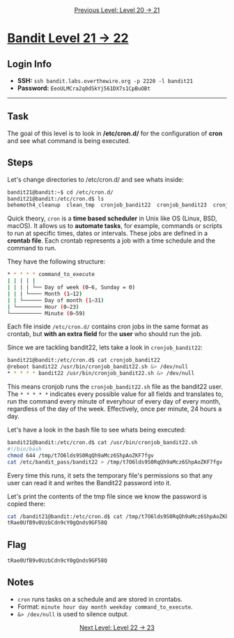 <p align="center">
<a href="level-20→21.md">Previous Level: Level 20 → 21</a>
</p>

# [Bandit Level 21 → 22](https://overthewire.org/wargames/bandit/bandit22.html)

## Login Info
- **SSH:** `ssh bandit.labs.overthewire.org -p 2220 -l bandit21`
- **Password:** `EeoULMCra2q0dSkYj561DX7s1CpBuOBt`

---

## Task 
The goal of this level is to look in **/etc/cron.d/** for the configuration of **cron** and see what command is being executed.


## Steps
Let's change directories to /etc/cron.d/ and see whats inside:
```bash
bandit21@bandit:~$ cd /etc/cron.d/
bandit21@bandit:/etc/cron.d$ ls
behemoth4_cleanup  clean_tmp  cronjob_bandit22  cronjob_bandit23  cronjob_bandit24  e2scrub_all  leviathan5_cleanup  manpage3_resetpw_job  otw-tmp-dir  sysstat
```
Quick theory, `cron` is a **time based scheduler** in Unix like OS (Linux, BSD, macOS). It allows us to **automate tasks**, for example,  commands or scripts to run at specific times, dates or intervals.
These jobs are defined in a **crontab file**.
Each crontab represents a job with a time schedule and the command to run.  

They have the following structure:
```bash
* * * * * command_to_execute
| | | | |
| | | | └── Day of week (0–6, Sunday = 0)
| | | └──── Month (1–12)
| | └────── Day of month (1–31)
| └──────── Hour (0–23)
└────────── Minute (0–59)
```
Each file inside `/etc/cron.d/` contains cron jobs in the same format as crontab, but **with an extra field** for the **user** who should run the job.  

Since we are tackling bandit22, lets take a look in `cronjob_bandit22`:
```bash
bandit21@bandit:/etc/cron.d$ cat cronjob_bandit22
@reboot bandit22 /usr/bin/cronjob_bandit22.sh &> /dev/null
* * * * * bandit22 /usr/bin/cronjob_bandit22.sh &> /dev/null
```
This means cronjob runs the `cronjob_bandit22.sh` file as the bandit22 user.
The `* * * * *` indicates every possible value for all fields and translates to, run the command every minute of everyhour of every day of every month, regardless of the day of the week.
Effectively, once per minute, 24 hours a day.  

Let's have a look in the bash file to see whats being executed:
```bash
bandit21@bandit:/etc/cron.d$ cat /usr/bin/cronjob_bandit22.sh
#!/bin/bash
chmod 644 /tmp/t7O6lds9S0RqQh9aMcz6ShpAoZKF7fgv
cat /etc/bandit_pass/bandit22 > /tmp/t7O6lds9S0RqQh9aMcz6ShpAoZKF7fgv
```
Every time this runs, it sets the temporary file's permissions so that any user can read it and
writes the Bandit22 password into it.

Let's print the contents of the tmp file since we know the password is copied there:
```bash
cat /bandit21@bandit:/etc/cron.d$ cat /tmp/t7O6lds9S0RqQh9aMcz6ShpAoZKF7fgv
tRae0UfB9v0UzbCdn9cY0gQnds9GF58Q
```

## Flag
```bash
tRae0UfB9v0UzbCdn9cY0gQnds9GF58Q
```

## Notes
- `cron` runs tasks on a schedule and are stored in crontabs.
- Format: `minute hour day month weekday command_to_execute`.
- `&> /dev/null` is used to silence output.


<p align="center">
<a href="level-22→23.md">Next Level: Level 22 → 23</a>
</p>


